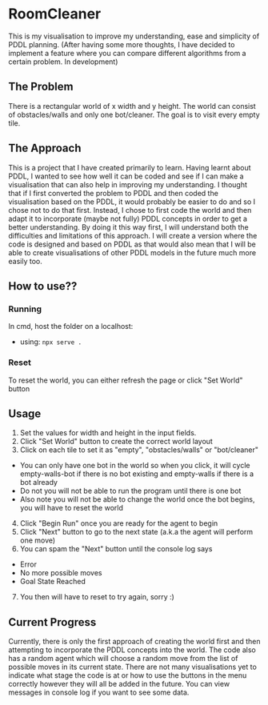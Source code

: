 # RoomCleaner
This is my visualisation to improve my understanding, ease and simplicity of PDDL planning.
(After having some more thoughts, I have decided to implement a feature where you can compare different algorithms from a certain problem. In development)

## The Problem
There is a rectangular world of x width and y height. The world can consist of obstacles/walls and only one bot/cleaner. The goal is to visit every empty tile.

## The Approach
This is a project that I have created primarily to learn. Having learnt about PDDL, I wanted to see how well it can be coded and see if I can make a visualisation that can also help in improving my understanding.
I thought that if I first converted the problem to PDDL and then coded the visualisation based on the PDDL, it would probably be easier to do and so I chose not to do that first.
Instead, I chose to first code the world and then adapt it to incorporate (maybe not fully) PDDL concepts in order to get a better understanding. By doing it this way first, I will understand both the difficulties and limitations of this approach.
I will create a version where the code is designed and based on PDDL as that would also mean that I will be able to create visualisations of other PDDL models in the future much more easily too.

## How to use??

### Running
In cmd, host the folder on a localhost:
- using: ```npx serve .```

### Reset
To reset the world, you can either refresh the page or click "Set World" button

## Usage
1. Set the values for width and height in the input fields.
2. Click "Set World" button to create the correct world layout
3. Click on each tile to set it as "empty", "obstacles/walls" or "bot/cleaner"
  - You can only have one bot in the world so when you click, it will cycle empty-walls-bot if there is no bot existing and empty-walls if there is a bot already
  - Do not you will not be able to run the program until there is one bot
  - Also note you will not be able to change the world once the bot begins, you will have to reset the world
4. Click "Begin Run" once you are ready for the agent to begin
5. Click "Next" button to go to the next state (a.k.a the agent will perform one move)
6. You can spam the "Next" button until the console log says
  - Error
  - No more possible moves
  - Goal State Reached
7. You then will have to reset to try again, sorry :)

## Current Progress
Currently, there is only the first approach of creating the world first and then attempting to incorporate the PDDL concepts into the world. 
The code also has a random agent which will choose a random move from the list of possible moves in its current state.
There are not many visualisations yet to indicate what stage the code is at or how to use the buttons in the menu correctly however they will all be added in the future.
You can view messages in console log if you want to see some data.

